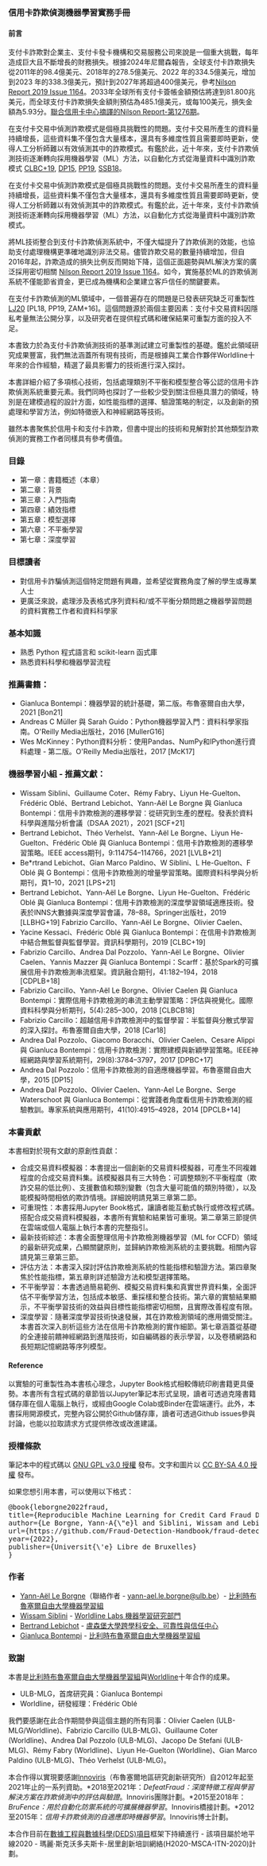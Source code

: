 ### 信用卡詐欺偵測機器學習實務手冊
#### 前言
支付卡詐欺對企業主、支付卡發卡機構和交易服務公司來說是一個重大挑戰，每年造成巨大且不斷增長的財務損失。根據2024年尼爾森報告，全球支付卡詐欺損失從2011年的98.4億美元、2018年的278.5億美元、2022 年的334.5億美元，增加到2023 年的338.3億美元，預計到2027年將超過400億美元，參考[Nilson Report 2019 Issue 1164](https://nilsonreport.com/newsletters/1164/)。2033年全球所有支付卡簽帳金額預估將達到81.800兆美元，而全球支付卡詐欺損失金額則預估為485.1億美元，或每100美元，損失金額為5.93分。[聯合信用卡中心摘譯的Nilson Report-第1276期](https://www.nccc.com.tw/wps/wcm/connect/188aedbc-431d-46eb-b816-cc7e838f1f6a/Nilson+Report%E7%AC%AC1276%E6%9C%9F%E9%87%8D%E9%BB%9E%E6%91%98%E8%AD%AF.pdf?MOD=AJPERES&CACHEID=ROOTWORKSPACE-188aedbc-431d-46eb-b816-cc7e838f1f6a-pi80Spt)。


在支付卡交易中偵測詐欺模式是個極具挑戰性的問題。支付卡交易所產生的資料量持續增長，這些資料集不僅包含大量樣本，還具有多維度性質且需要即時更新，使得人工分析師難以有效偵測其中的詐欺模式。有鑑於此，近十年來，支付卡詐欺偵測技術逐漸轉向採用機器學習（ML）方法，以自動化方式從海量資料中識別詐欺模式 [CLBC+19][1], [DP15][2], [PP19][3], [SSB18][4]。

在支付卡交易中偵測詐欺模式是個極具挑戰性的問題。支付卡交易所產生的資料量持續增長，這些資料集不僅包含大量樣本，還具有多維度性質且需要即時更新，使得人工分析師難以有效偵測其中的詐欺模式。有鑑於此，近十年來，支付卡詐欺偵測技術逐漸轉向採用機器學習（ML）方法，以自動化方式從海量資料中識別詐欺模式。

將ML技術整合到支付卡詐欺偵測系統中，不僅大幅提升了詐欺偵測的效能，也協助支付處理機構更準確地識別非法交易。儘管詐欺交易的數量持續增加，但自2016年起，詐欺造成的損失比例反而開始下降，這個正面趨勢與ML解決方案的廣泛採用密切相關 [Nilson Report 2019 Issue 1164](https://nilsonreport.com/newsletters/1164/)。如今，實施基於ML的詐欺偵測系統不僅能節省資金，更已成為機構和企業建立客戶信任的關鍵要素。

在支付卡詐欺偵測的ML領域中，一個普遍存在的問題是已發表研究缺乏可重製性[LJ20][5] [PL18, PP19, ZAM+16]。這個問題源於兩個主要因素：支付卡交易資料因隱私考量無法公開分享，以及研究者在提供程式碼和確保結果可重製方面的投入不足。

本書致力於為支付卡詐欺偵測技術的基準測試建立可重製性的基礎。鑑於此領域研究成果豐富，我們無法涵蓋所有現有技術，而是根據與工業合作夥伴Worldline十年來的合作經驗，精選了最具影響力的技術進行深入探討。

本書詳細介紹了多項核心技術，包括處理類別不平衡和模型整合等公認的信用卡詐欺偵測系統重要元素。我們同時也探討了一些較少受到關注但極具潛力的領域，特別是在建模過程的設計方面，如性能指標的選擇、驗證策略的制定，以及創新的預處理和學習方法，例如特徵嵌入和神經網路等技術。

雖然本書聚焦於信用卡和支付卡詐欺，但書中提出的技術和見解對於其他類型詐欺偵測的實務工作者同樣具有參考價值。

### 目錄
- 第一章：書籍概述（本章）
- 第二章：背景
- 第三章：入門指南
- 第四章：績效指標
- 第五章：模型選擇
- 第六章：不平衡學習
- 第七章：深度學習

### 目標讀者
- 對信用卡詐騙偵測這個特定問題有興趣，並希望從實務角度了解的學生或專業人士
- 更廣泛來說，處理涉及表格式序列資料和/或不平衡分類問題之機器學習問題的資料實務工作者和資料科學家

### 基本知識
- 熟悉 Python 程式語言和 scikit-learn 函式庫
- 熟悉資料科學和機器學習流程

### 推薦書籍：
- Gianluca Bontempi：機器學習的統計基礎，第二版。布魯塞爾自由大學，2021 [Bon21]
- Andreas C Müller 與 Sarah Guido：Python機器學習入門：資料科學家指南。O'Reilly Media出版社，2016 [MullerG16]
- Wes McKinney：Python資料分析：使用Pandas、NumPy和IPython進行資料處理 - 第二版。O'Reilly Media出版社，2017 [McK17]

### 機器學習小組 - 推薦文獻：
- Wissam Siblini、Guillaume Coter、Rémy Fabry、Liyun He-Guelton、Frédéric Oblé、Bertrand Lebichot、Yann-Aël Le Borgne 與 Gianluca Bontempi：信用卡詐欺檢測的遷移學習：從研究到生產的歷程。發表於資料科學與進階分析會議（DSAA 2021），2021 [SCF+21]
- Bertrand Lebichot、Théo Verhelst、Yann-Aël Le Borgne、Liyun He-Guelton、Frédéric Oblé 與 Gianluca Bontempi：信用卡詐欺檢測的遷移學習策略。IEEE access期刊，9:114754–114766，2021 [LVLB+21]
- Be*rtrand Lebichot、Gian Marco Paldino、W Siblini、L He-Guelton、F Oblé 與 G Bontempi：信用卡詐欺檢測的增量學習策略。國際資料科學與分析期刊，頁1–10，2021 [LPS+21]
- Bertrand Lebichot、Yann-Aël Le Borgne、Liyun He-Guelton、Frédéric Oblé 與 Gianluca Bontempi：信用卡詐欺檢測的深度學習領域適應技術。發表於INNS大數據與深度學習會議，78–88。Springer出版社，2019 [LLBHG+19] Fabrizio Carcillo、Yann-Aël Le Borgne、Olivier Caelen、
- Yacine Kessaci、Frédéric Oblé 與 Gianluca Bontempi：在信用卡詐欺檢測中結合無監督與監督學習。資訊科學期刊，2019 [CLBC+19]
- Fabrizio Carcillo、Andrea Dal Pozzolo、Yann-Aël Le Borgne、Olivier Caelen、Yannis Mazzer 與 Gianluca Bontempi：Scarff：基於Spark的可擴展信用卡詐欺檢測串流框架。資訊融合期刊，41:182–194，2018 [CDPLB+18]
- Fabrizio Carcillo、Yann-Aël Le Borgne、Olivier Caelen 與 Gianluca Bontempi：實際信用卡詐欺檢測的串流主動學習策略：評估與視覺化。國際資料科學與分析期刊，5(4):285–300，2018 [CLBCB18]
- Fabrizio Carcillo：超越信用卡詐欺檢測中的監督學習：半監督與分散式學習的深入探討。布魯塞爾自由大學，2018 [Car18]
- Andrea Dal Pozzolo、Giacomo Boracchi、Olivier Caelen、Cesare Alippi 與 Gianluca Bontempi：信用卡詐欺檢測：實際建模與新穎學習策略。IEEE神經網路與學習系統期刊，29(8):3784–3797，2017 [DPBC+17]
- Andrea Dal Pozzolo：信用卡詐欺檢測的自適應機器學習。布魯塞爾自由大學，2015 [DP15]
- Andrea Dal Pozzolo、Olivier Caelen、Yann-Ael Le Borgne、Serge Waterschoot 與 Gianluca Bontempi：從實踐者角度看信用卡詐欺檢測的經驗教訓。專家系統與應用期刊，41(10):4915–4928，2014 [DPCLB+14]

### 本書貢獻
本書相對於現有文獻的原創性貢獻：

- 合成交易資料模擬器：本書提出一個創新的交易資料模擬器，可產生不同複雜程度的合成交易資料集。該模擬器具有三大特色：可調整類別不平衡程度（欺詐交易的低比例）、支援數值和類別變數（包含大量可能值的類別特徵），以及能模擬時間相依的欺詐情境。詳細說明請見第三章第二節。
- 可重現性：本書採用Jupyter Book格式，讓讀者能互動式執行或修改程式碼。搭配合成交易資料模擬器，本書所有實驗和結果皆可重現。第二章第三節提供在雲端或個人電腦上執行本書的完整指引。
- 最新技術綜述：本書全面整理信用卡詐欺檢測機器學習（ML for CCFD）領域的最新研究成果，凸顯關鍵原則，並歸納詐欺檢測系統的主要挑戰。相關內容請見第三章第三節。
- 評估方法：本書深入探討評估詐欺檢測系統的性能指標和驗證方法。第四章聚焦於性能指標，第五章則詳述驗證方法和模型選擇策略。
- 不平衡學習：本書透過簡易範例、模擬交易資料集和真實世界資料集，全面評估不平衡學習方法，包括成本敏感、重採樣和整合技術。第六章的實驗結果顯示，不平衡學習技術的效益與目標性能指標密切相關，且實際改善程度有限。
- 深度學習：隨著深度學習技術快速發展，其在詐欺檢測領域的應用備受關注。本書首次深入剖析這些方法在信用卡詐欺檢測的實作細節。第七章涵蓋從基礎的全連接前饋神經網路到進階技術，如自編碼器的表示學習，以及卷積網路和長短期記憶網路等序列模型。

#### Reference

以實驗的可重製性為本書核心理念，Jupyter Book格式相較傳統印刷書籍更具優勢。本書所有含程式碼的章節皆以Jupyter筆記本形式呈現，讀者可透過克隆書籍儲存庫在個人電腦上執行，或經由Google Colab或Binder在雲端運行。此外，本書採用開源模式，完整內容公開於Github儲存庫，讀者可透過Github issues參與討論，也能以拉取請求方式提供修改或改進建議。

### 授權條款

筆記本中的程式碼以 [GNU GPL v3.0 授權](https://www.gnu.org/licenses/gpl-3.0.en.html) 發布。文字和圖片以 [CC BY-SA 4.0 授權](https://creativecommons.org/licenses/by-sa/4.0/) 發布。

如果您想引用本書，可以使用以下格式：

<pre>
@book{leborgne2022fraud,
title={Reproducible Machine Learning for Credit Card Fraud Detection - Practical Handbook},
author={Le Borgne, Yann-A{\"e}l and Siblini, Wissam and Lebichot, Bertrand and Bontempi, Gianluca},
url={https://github.com/Fraud-Detection-Handbook/fraud-detection-handbook},
year={2022},
publisher={Universit{\'e} Libre de Bruxelles}
}
</pre>

### 作者

- [Yann-Aël Le Borgne](https://yannael.github.io/)（聯絡作者 - [yann-ael.le.borgne@ulb.be](mailto:yann-ael.le.borgne@ulb.be)）- [比利時布魯塞爾自由大學機器學習組](http://mlg.ulb.ac.be)
- [Wissam Siblini](https://www.linkedin.com/in/wissam-siblini) - [Worldline Labs 機器學習研究部門](https://worldline.com)
- [Bertrand Lebichot](https://b-lebichot.github.io/) - [盧森堡大學跨學科安全、可靠性與信任中心](https://wwwfr.uni.lu/snt)
- [Gianluca Bontempi](https://mlg.ulb.ac.be/wordpress/members-2/gianluca-bontempi/) - [比利時布魯塞爾自由大學機器學習組](http://mlg.ulb.ac.be)

### 致謝

本書是[比利時布魯塞爾自由大學機器學習組](http://mlg.ulb.ac.be)與[Worldline](https://worldline.com)十年合作的成果。

- ULB-MLG，首席研究員：Gianluca Bontempi
- Worldline，研發經理：Frédéric Oblé

我們要感謝在此合作期間參與這個主題的所有同事：Olivier Caelen (ULB-MLG/Worldline)、Fabrizio Carcillo (ULB-MLG)、Guillaume Coter (Worldline)、Andrea Dal Pozzolo (ULB-MLG)、Jacopo De Stefani (ULB-MLG)、Rémy Fabry (Worldline)、Liyun He-Guelton (Worldline)、Gian Marco Paldino (ULB-MLG)、Théo Verhelst (ULB-MLG)。

本合作得以實現要感謝[Innoviris](https://innoviris.brussels)（布魯塞爾地區研究創新研究所）自2012年起至2021年止的一系列資助。*2018至2021年：*DefeatFraud：深度特徵工程與學習解決方案在詐欺偵測中的評估與驗證*。Innoviris團隊計劃。*2015至2018年：*BruFence：用於自動化防禦系統的可擴展機器學習*。Innoviris橋接計劃。*2012至2015年：*信用卡詐欺偵測的自適應即時機器學習*。Innoviris博士計劃。

本合作目前在[數據工程與數據科學(DEDS)項目](https://deds.ulb.ac.be/)框架下持續進行 - 該項目屬於地平線2020 - 瑪麗·斯克沃多夫斯卡-居里創新培訓網絡(H2020-MSCA-ITN-2020)計劃。

[1]: <../docs/References.md> "CLBC+19"

[2]: <../docs/References.md> "DP15"

[3]: <../docs/References.md> "PP19"

[4]: <../docs/References.md> "SSB18"

[5]: <../docs/References.md> "LJ20"

[6]: <../docs/References.md> "PL18"